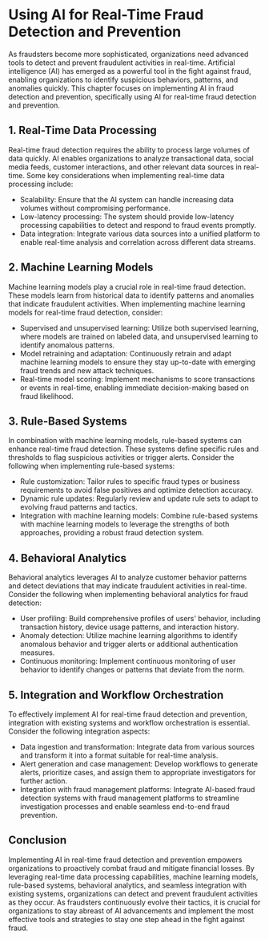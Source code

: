 # Using AI for Real-Time Fraud Detection and Prevention

As fraudsters become more sophisticated, organizations need advanced tools to detect and prevent fraudulent activities in real-time. Artificial intelligence (AI) has emerged as a powerful tool in the fight against fraud, enabling organizations to identify suspicious behaviors, patterns, and anomalies quickly. This chapter focuses on implementing AI in fraud detection and prevention, specifically using AI for real-time fraud detection and prevention.

## 1. Real-Time Data Processing

Real-time fraud detection requires the ability to process large volumes of data quickly. AI enables organizations to analyze transactional data, social media feeds, customer interactions, and other relevant data sources in real-time. Some key considerations when implementing real-time data processing include:

- Scalability: Ensure that the AI system can handle increasing data volumes without compromising performance.
- Low-latency processing: The system should provide low-latency processing capabilities to detect and respond to fraud events promptly.
- Data integration: Integrate various data sources into a unified platform to enable real-time analysis and correlation across different data streams.

## 2. Machine Learning Models

Machine learning models play a crucial role in real-time fraud detection. These models learn from historical data to identify patterns and anomalies that indicate fraudulent activities. When implementing machine learning models for real-time fraud detection, consider:

- Supervised and unsupervised learning: Utilize both supervised learning, where models are trained on labeled data, and unsupervised learning to identify anomalous patterns.
- Model retraining and adaptation: Continuously retrain and adapt machine learning models to ensure they stay up-to-date with emerging fraud trends and new attack techniques.
- Real-time model scoring: Implement mechanisms to score transactions or events in real-time, enabling immediate decision-making based on fraud likelihood.

## 3. Rule-Based Systems

In combination with machine learning models, rule-based systems can enhance real-time fraud detection. These systems define specific rules and thresholds to flag suspicious activities or trigger alerts. Consider the following when implementing rule-based systems:

- Rule customization: Tailor rules to specific fraud types or business requirements to avoid false positives and optimize detection accuracy.
- Dynamic rule updates: Regularly review and update rule sets to adapt to evolving fraud patterns and tactics.
- Integration with machine learning models: Combine rule-based systems with machine learning models to leverage the strengths of both approaches, providing a robust fraud detection system.

## 4. Behavioral Analytics

Behavioral analytics leverages AI to analyze customer behavior patterns and detect deviations that may indicate fraudulent activities in real-time. Consider the following when implementing behavioral analytics for fraud detection:

- User profiling: Build comprehensive profiles of users' behavior, including transaction history, device usage patterns, and interaction history.
- Anomaly detection: Utilize machine learning algorithms to identify anomalous behavior and trigger alerts or additional authentication measures.
- Continuous monitoring: Implement continuous monitoring of user behavior to identify changes or patterns that deviate from the norm.

## 5. Integration and Workflow Orchestration

To effectively implement AI for real-time fraud detection and prevention, integration with existing systems and workflow orchestration is essential. Consider the following integration aspects:

- Data ingestion and transformation: Integrate data from various sources and transform it into a format suitable for real-time analysis.
- Alert generation and case management: Develop workflows to generate alerts, prioritize cases, and assign them to appropriate investigators for further action.
- Integration with fraud management platforms: Integrate AI-based fraud detection systems with fraud management platforms to streamline investigation processes and enable seamless end-to-end fraud prevention.

## Conclusion

Implementing AI in real-time fraud detection and prevention empowers organizations to proactively combat fraud and mitigate financial losses. By leveraging real-time data processing capabilities, machine learning models, rule-based systems, behavioral analytics, and seamless integration with existing systems, organizations can detect and prevent fraudulent activities as they occur. As fraudsters continuously evolve their tactics, it is crucial for organizations to stay abreast of AI advancements and implement the most effective tools and strategies to stay one step ahead in the fight against fraud.
